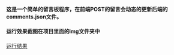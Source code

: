 #### 这是一个简单的留言板程序，在前端POST的留言会动态的更新后端的comments.json文件。

#### 运行效果截图在项目里面的img文件夹中

[运行结果](https://github.com/hotfireeagle/reactStudy/blob/master/comments/img/page.png)
